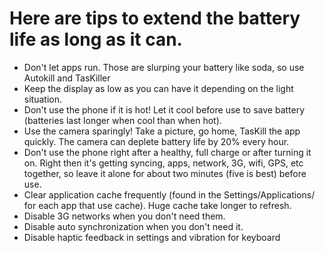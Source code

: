 # Here are tips to extend the battery life as long as it can. #

  * Don't let apps run. Those are slurping your battery like soda, so use Autokill and TasKiller
  * Keep the display as low as you can have it depending on the light situation.
  * Don't use the phone if it is hot! Let it cool before use to save battery (batteries last longer when cool than when hot).
  * Use the camera sparingly! Take a picture, go home, TasKill the app quickly. The camera can deplete battery life by 20% every hour.
  * Don't use the phone right after a healthy, full charge or after turning it on. Right then it's getting syncing, apps, network, 3G, wifi, GPS, etc together, so leave it alone for about two minutes (five is best) before use.
  * Clear application cache frequently (found in the Settings/Applications/ for each app that use cache). Huge cache take longer to refresh.
  * Disable 3G networks when you don't need them.
  * Disable auto synchronization when you don't need it.
  * Disable haptic feedback in settings and vibration for keyboard
